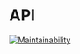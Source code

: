 # API

[![Maintainability](https://api.codeclimate.com/v1/badges/3ddb4a95040d336910c3/maintainability)](https://codeclimate.com/repos/611295665a73296689017ae7/maintainability)
